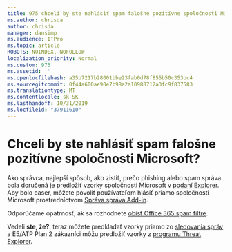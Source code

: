 ```yaml
---
title: 975 chceli by ste nahlásiť spam falošne pozitívne spoločnosti Microsoft?
ms.author: chrisda
author: chrisda
manager: dansimp
ms.audience: ITPro
ms.topic: article
ROBOTS: NOINDEX, NOFOLLOW
localization_priority: Normal
ms.custom: 975
ms.assetid: ''
ms.openlocfilehash: a35b7217b28001bbe23fab0d78f855b50c353bc4
ms.sourcegitcommit: 0f44a600ae90e7b98a2a10988712a3fc9f837583
ms.translationtype: MT
ms.contentlocale: sk-SK
ms.lasthandoff: 10/31/2019
ms.locfileid: "37911610"
---
```

# <a name="would-you-like-to-report-a-spam-false-positive-to-microsoft"></a>Chceli by ste nahlásiť spam falošne pozitívne spoločnosti Microsoft?

Ako správca, najlepší spôsob, ako zistiť, prečo phishing alebo spam správa bola doručená je predložiť vzorky spoločnosti Microsoft v [podaní Explorer](https://protection.office.com/reportsubmission). Aby bolo easer, môžete povoliť používateľom hlásiť priamo spoločnosti Microsoft prostredníctvom [Správa správa Add-in](https://appsource.microsoft.com/product/office/WA104381180?src=office&tab=Overview).

Odporúčame opatrnosť, ak sa rozhodnete [obísť Office 365 spam filtre](https://docs.microsoft.com/exchange/troubleshoot/antispam/cautions-against-bypassing-spam-filters).

Vedeli **ste, že?**: teraz môžete predkladať vzorky priamo zo [sledovania správ](https://protection.office.com/messagetrace) a E5/ATP Plan 2 zákazníci môžu predložiť vzorky z [programu Threat Explorer](https://docs.microsoft.com/microsoft-365/security/office-365-security/threat-explorer).

